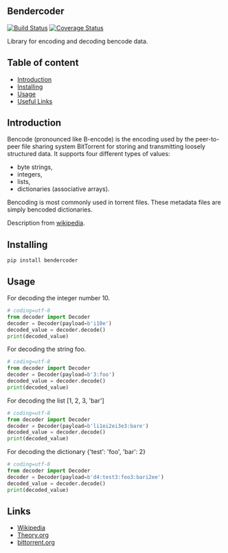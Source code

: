 ## Bendercoder
[![Build Status](https://travis-ci.org/m19t12/bencoder.svg?branch=master)](https://travis-ci.org/m19t12/bencoder)
[![Coverage Status](https://coveralls.io/repos/github/m19t12/bencoder/badge.svg?branch=master)](https://coveralls.io/github/m19t12/bencoder?branch=master)

Library for encoding and decoding bencode data.

## Table of content
- [Introduction](#introduction)
- [Installing](#installing)
- [Usage](#usage)
- [Useful Links](#links)

## Introduction
Bencode (pronounced like B-encode) is the encoding used by the peer-to-peer file sharing system BitTorrent for storing and transmitting loosely structured data.
It supports four different types of values:
- byte strings,
- integers,
- lists,
- dictionaries (associative arrays).

Bencoding is most commonly used in torrent files. These metadata files are simply bencoded dictionaries.

Description from [wikipedia](https://en.wikipedia.org/wiki/Bencode).

## Installing
```
pip install bendercoder
```

## Usage
For decoding the integer number 10.
```python
# coding=utf-8
from decoder import Decoder
decoder = Decoder(payload=b'i10e')
decoded_value = decoder.decode()
print(decoded_value)
```
For decoding the string foo.
```python
# coding=utf-8
from decoder import Decoder
decoder = Decoder(payload=b'3:foo')
decoded_value = decoder.decode()
print(decoded_value)
```
For decoding the list [1, 2, 3, 'bar']
```python
# coding=utf-8
from decoder import Decoder
decoder = Decoder(payload=b'li1ei2ei3e3:bare')
decoded_value = decoder.decode()
print(decoded_value)
```
For decoding the dictionary {'test': 'foo', 'bar': 2}
```python
# coding=utf-8
from decoder import Decoder
decoder = Decoder(payload=b'd4:test3:foo3:bari2ee')
decoded_value = decoder.decode()
print(decoded_value)
```

## Links
- [Wikipedia](https://en.wikipedia.org/wiki/Bencode)
- [Theory.org](https://wiki.theory.org/index.php/BitTorrentSpecification)
- [bittorrent.org](http://www.bittorrent.org/beps/bep_0003.html)